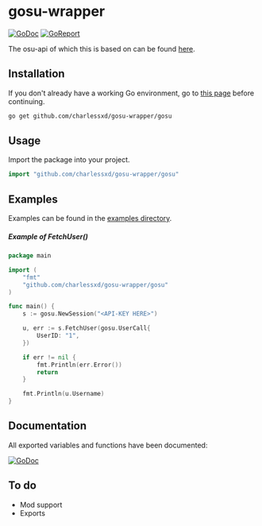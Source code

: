 # gosu-wrapper

[![GoDoc](https://godoc.org/github.com/charlessxd/gosu-wrapper/gosu?status.svg)](https://godoc.org/github.com/charlessxd/gosu-wrapper/gosu) 
[![GoReport](https://goreportcard.com/badge/github.com/charlessxd/gosu-wrapper)](https://goreportcard.com/report/github.com/charlessxd/gosu-wrapper)

The osu-api of which this is based on can be found [here](https://github.com/ppy/osu-api/wiki).


## Installation

If you don't already have a working Go environment, go to [this page](https://golang.org/doc/install) before continuing.

```sh
go get github.com/charlessxd/gosu-wrapper/gosu
```


## Usage
Import the package into your project.
```go
import "github.com/charlessxd/gosu-wrapper/gosu"
```



## Examples
Examples can be found in the [examples directory](https://github.com/charlessxd/gosu-wrapper/tree/master/examples).

##### Example of FetchUser()
```go
package main

import (
	"fmt"
	"github.com/charlessxd/gosu-wrapper/gosu"
)

func main() {
	s := gosu.NewSession("<API-KEY HERE>")

	u, err := s.FetchUser(gosu.UserCall{
		UserID: "1",
	})

	if err != nil {
		fmt.Println(err.Error())
		return
	}

	fmt.Println(u.Username)
}
```

## Documentation
All exported variables and functions have been documented: 

[![GoDoc](https://godoc.org/github.com/charlessxd/gosu-wrapper/gosu?status.svg)](https://godoc.org/github.com/charlessxd/gosu-wrapper/gosu) 

## To do
* Mod support
* Exports
